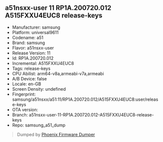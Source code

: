 ## a51nsxx-user 11 RP1A.200720.012 A515FXXU4EUC8 release-keys
- Manufacturer: samsung
- Platform: universal9611
- Codename: a51
- Brand: samsung
- Flavor: a51nsxx-user
- Release Version: 11
- Id: RP1A.200720.012
- Incremental: A515FXXU4EUC8
- Tags: release-keys
- CPU Abilist: arm64-v8a,armeabi-v7a,armeabi
- A/B Device: false
- Locale: en-GB
- Screen Density: undefined
- Fingerprint: samsung/a51nsxx/a51:11/RP1A.200720.012/A515FXXU4EUC8:user/release-keys
- OTA version: 
- Branch: a51nsxx-user-11-RP1A.200720.012-A515FXXU4EUC8-release-keys
- Repo: samsung_a51_dump


>Dumped by [Phoenix Firmware Dumper](https://github.com/DroidDumps/phoenix_firmware_dumper)
